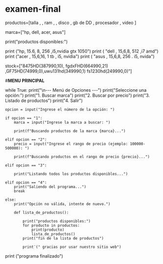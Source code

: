 # examen-final
productos=[talla , , ram , , disco , gb de DD , procesador , video ]

marca=["hp, dell, acer, asus"]

print("productos disponibles:")

print ("hp, 15.6, 8, 256 ,i5,nvidia gtx 1050")
print ( "dell , 15,6,8, 512 ,i7 amd")
print ("acer , 15,6,16, 1 tb , i5, nvidia")
print ( "asus , 15,6,8, 256 . i5, nvida")

stock=["8475HD(387990,10), fgdxFHD(664990,21) ,GF75HD(74999,0),uwu131hd(349990,1) fs1230hd(249990,0)"]

#____MENU PRINCIPAL____

while True:
    print("\n--- Menú de Opciones ---")
    print("Seleccione una opción:")
    print("1. Buscar marca")
    print("2. Buscar por precio")
    print("3. Listado de productos")
    print("4. Salir")

    opcion = input("Ingrese el número de la opción: ")

    if opcion == "1":
        marca = input("Ingrese la marca a buscar: ")
        
        print(f"Buscando productos de la marca {marca}...")

    elif opcion == "2":
        precio = input("Ingrese el rango de precio (ejemplo: 100000-500000): ")
       
        print(f"Buscando productos en el rango de precio {precio}...")

    elif opcion == "3":

        print("Listando todos los productos disponibles...")

    elif opcion == "4":
        print("Saliendo del programa...")
        break

    else:
        print("Opción no válida, intente de nuevo.")

        def lista_de_productos():

            print("productos disponibles:")
            for producto in productos:
                print(producto)
                lista_de_productos()
            print("fin de la lista de productos")
            
            print¨(" gracias por usar nuestro sitio web")

   print ("programa finalizado")

